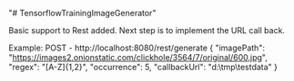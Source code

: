 "# TensorflowTrainingImageGenerator" 

Basic support to Rest added. Next step is to implement the URL call back.

Example: 
 POST - http://localhost:8080/rest/generate
 {  	"imagePath": "https://images2.onionstatic.com/clickhole/3564/7/original/600.jpg",  	 "regex": "[A-Z]{1,2}",  	 "occurrence": 5,  	 "callbackUrl": "d:\\tmp\\testdata"   }
